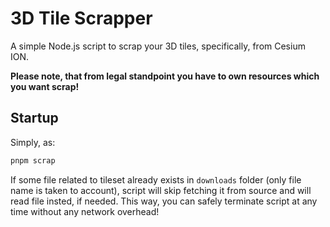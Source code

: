 # 3D Tile Scrapper

A simple Node.js script to scrap your 3D tiles, specifically, from Cesium ION.

**Please note, that from legal standpoint you have to own resources which you want scrap!**

## Startup

Simply, as:

```bash
pnpm scrap
```

If some file related to tileset already exists in `downloads` folder (only file name is taken to account), script will skip fetching it from source and will read file insted, if needed. This way, you can safely terminate script at any time without any network overhead!
